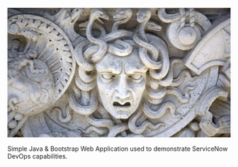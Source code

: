 ![Intro](./docs/medusa.png)

Simple Java & Bootstrap Web Application used to demonstrate ServiceNow DevOps capabilities.
